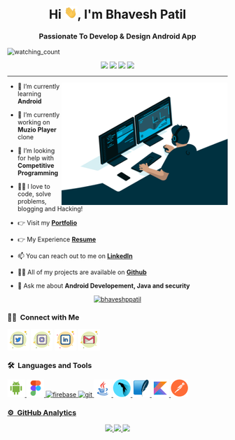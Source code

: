 
<h1 align="center">Hi <img src="https://raw.githubusercontent.com/ABSphreak/ABSphreak/master/gifs/Hi.gif" width="30px">, I'm Bhavesh Patil </h1>
<h3 align="center"> Passionate To Develop & Design Android App </h3>
<p align="center">
<p align="left"> 
<img src="https://komarev.com/ghpvc/?username=bhaveshppatil&color=blue" alt="watching_count" />
 </p>
 <p align="center">
<img src="https://img.shields.io/badge/Age-22-blue" />
  <img src="https://img.shields.io/badge/Focus-Android%20Development -blue" />
  <img src="https://img.shields.io/badge/Lives-Mumbai%20Maharashtra -blue" />
  <img src="https://img.shields.io/badge/Languages-Marathi%20,%20Hindi%20%26%20English-blue" />
</p>
<hr>

  <img align="right" alt="GIF" src="https://github.com/bhaveshppatil/bhaveshppatil/blob/main/code.gif?raw=true" width="380" height="280" />

- 🌱 I’m currently learning **Android**

- 🔭 I’m currently working on **Muzio Player** clone

- 🤝 I’m looking for help with **Competitive Programming**

- 👨‍💻 I love to code, solve problems, blogging and Hacking!

- 👉 Visit my **[Portfolio](https://bhaveshppatil.github.io/)**

- 👉 My Experience **[Resume](https://www.canva.com/design/DAEvb4omGiA/dyLljo8uwihQs0kUfXyADw/edit?utm_content=DAEvb4omGiA&utm_campaign=designshare&utm_medium=link2&utm_source=sharebutton)**

- 📫 You can reach out to me on **[LinkedIn](https://www.linkedin.com/in/bhavesh-patil-78b346204/)**

- 👨‍💻 All of my projects are available on **[Github](https://github.com/bhaveshppatil)**

- 💬 Ask me about **Android Developement, Java and security**

 <p align="center"> <a href="https://github.com/ryo-ma/github-profile-trophy"><img src="https://github-profile-trophy.vercel.app/?username=bhaveshppatil&no-bg=true&no-frame=false&theme=light" alt="bhaveshppatil" /></a> </p>
 
 ### 🤝🏻 &nbsp;Connect with Me
<p align="left">
<a href="https://twitter.com/bhavesh__patil" target="blank"><img align="center" src="https://github.com/bhaveshppatil/bhaveshppatil/blob/main/Social%20Icons/twitter.png" alt="https://twitter.com/bhavesh__patil" height="50" width=50" /></a>
<a href="https://www.instagram.com/bhavesh_.patil/" target="blank"><img align="center" src="https://github.com/bhaveshppatil/bhaveshppatil/blob/main/Social%20Icons/instagram.png" alt="bhavesh_.patil" height="50" width="50" /></a>
<a href="https://www.linkedin.com/in/bhavesh-patil-78b346204/" target="blank"><img align="center" src="https://github.com/bhaveshppatil/bhaveshppatil/blob/main/Social%20Icons/linkedin.png" alt="https://www.linkedin.com/in/bhavesh-patil-78b346204/" height="50" width="50" /></a>
<a href="mailto:bhavesh.patil0325@gmail.com" target="blank"><img align="center" src="https://github.com/bhaveshppatil/bhaveshppatil/blob/main/Social%20Icons/gmail.png" alt="mailto:bhavesh.patil0325@gmail.com" height="50" width="50" /></a>
</p>

### 🛠 &nbsp;Languages and Tools
<p align="left"> <a href="https://developer.android.com" target="_blank"> <img src="https://github.com/bhaveshppatil/bhaveshppatil/blob/main/Tech%20stack/android-os.png" alt="android" width="40" height="40"/> </a> <a href="https://www.figma.com/" target="_blank"> <img src="https://github.com/bhaveshppatil/bhaveshppatil/blob/main/Tech%20stack/figma.png" alt="figma" width="40" height="40"/> </a> <a href="https://firebase.google.com/" target="_blank"> <img src="https://www.vectorlogo.zone/logos/firebase/firebase-icon.svg" alt="firebase" width="40" height="40"/> </a> <a href="https://git-scm.com/" target="_blank"> <img src="https://www.vectorlogo.zone/logos/git-scm/git-scm-icon.svg" alt="git" width="40" height="40"/> </a> <a href="https://www.java.com" target="_blank"> <img src="https://github.com/bhaveshppatil/bhaveshppatil/blob/main/Tech%20stack/java.png" alt="java" width="40" height="40"/> </a> <a href="https://www.parrotsec.org/" target="_blank"> <img src="https://github.com/bhaveshppatil/bhaveshppatil/blob/main/Tech%20stack/Parrot_Logo.png" alt="Parrot" width="40" height="40"/> </a> <a href="https://www.sqlite.org/" target="_blank"> <img src="https://github.com/bhaveshppatil/bhaveshppatil/blob/main/Tech%20stack/Sqlite-square.png" alt="sqlite" width="40" height="40"/> </a> <a href="https://kotlinlang.org/" target="_blank"> <img src="https://github.com/bhaveshppatil/bhaveshppatil/blob/main/Tech%20stack/kotlin.png" alt="kotlin" width="40" height="40"/>  </a> <a href="https://www.postman.com/" target="_blank"> <img src="https://github.com/bhaveshppatil/bhaveshppatil/blob/main/Tech%20stack/postman.png" alt="postman" width="40" height="40"/> </p>

### ⚙️ &nbsp;GitHub Analytics
 <p align = "center">
  <img src = "https://github-readme-stats.vercel.app/api?username=bhaveshppatil&show_icons=true&theme=light" width = 400 />
  <img src = "https://github-readme-streak-stats.herokuapp.com/?user=bhaveshppatil&theme=light&hide_border=false" width = 400 />
  <img src = "https://github-readme-stats.vercel.app/api/top-langs/?username=bhaveshppatil&theme=light&hide_border=false&layout=compact" width = 400 />
</p>
 
